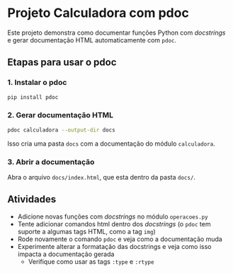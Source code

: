 # Projeto Calculadora com pdoc

Este projeto demonstra como documentar funções Python com *docstrings* e gerar documentação HTML automaticamente com `pdoc`.

## Etapas para usar o pdoc

### 1. Instalar o pdoc

```bash
pip install pdoc
```

### 2. Gerar documentação HTML

```bash
pdoc calculadora --output-dir docs
```

Isso cria uma pasta `docs` com a documentação do módulo `calculadora`.

### 3. Abrir a documentação

Abra o arquivo `docs/index.html`, que esta dentro da pasta `docs/`.

## Atividades

- Adicione novas funções com *docstrings* no módulo `operacoes.py`
- Tente adicionar comandos html dentro dos *docstrings* (o ``pdoc`` tem suporte a algumas tags HTML, como a tag ``img``)
- Rode novamente o comando `pdoc` e veja como a documentação muda
- Experimente alterar a formatação das docstrings e veja como isso impacta a documentação gerada
  - Verifique como usar as tags ``:type`` e `:rtype`

